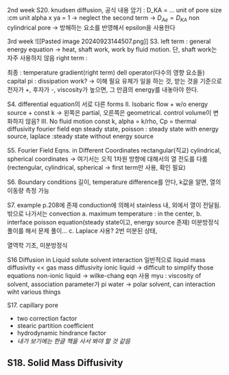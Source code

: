 2nd week
S20. knudsen diffusion, 공식 내용 암기 : D_KA = ... unit of pore size :cm unit
alpha x ya = 1 -> neglect the second term -> $D_{Ae}=D_{KA}$
non cylindrical pore -> 방해하는 요소를 반영해서  epsilon을 사용한다

3rd week
![[Pasted image 20240923144507.png]]
S3. left term : general energy equation -> heat, shaft work, work by fluid motion. 단, shaft work는 자주 사용하지 않음
right term : 

최종 : temperature gradient(right term)
dell operator(다수의 영향 요소들)
capital pi : dissipation work? -> 이해 필요
유체가 일을 하는 것, 받는 것을 기준으로 전자가 +, 후자가 -, viscosity가 높으면, 그 만큼의 energy를 내놓아야 한다.

S4. differential equation의 서로 다른 forms
II. Isobaric flow + w/o energy source + const k -> 왼쪽은 partial, 오른쪽은 geometrical. control volume이 변화하지 않음?
III. No fluid motion
const k, alpha = k/rho, Cp = thermal diffusivity
fourier field eqn
steady state, poisson : steady state with energy source, laplace :steady state without energy source

S5. Fourier Field Eqns. in Different Coordinates
rectangular(직교) cylindrical, spherical coordinates
-> 여기서는 오직 1차원 방향에 대해서의 열 전도를 다룸(rectengular, cylindrical, spherical -> first term만 사용, 확인 필요)

S6. Boundary conditions
길이, temperature difference를 안다, k값을 알면, 열의 이동량 측정 가능

S7. example p.208에 존재
conduction에 의해서 stainless 내, 외에서 열이 전달됨. 밖으로 나가서는 convection
a. maximum temperature : in the center, 
b. interface
poisson equation(steady state이고, energy source 존재)
미분방정식 풀이를 해서 문제 풀이...
c. 
Laplace 사용? 
2번 미분된 상태, 

열역학 기초, 미분방정식

S16 Diffusion in Liquid
solute solvent interaction 
일반적으로 liquid mass diffusivity << gas mass diffusivity
ionic liquid -> difficult to simplify those equations
non-ionic liquid -> wilke-chang eqn 사용
myu : viscosity of solvent, association parameter가 pi
water -> polar solvent, can interaction wiht various things

S17. capillary pore
- two correction factor 
- stearic partition coefficient
- hydrodynamic hindrance factor
- *내가 보기에는 한글 책을 사서 봐야 할 것 같음*

S18. Solid Mass Diffusivity
- 